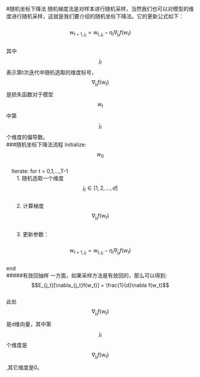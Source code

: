 #随机坐标下降法
随机梯度法是对样本进行随机采样，当然我们也可以对模型的维度进行随机采样，这就是我们要介绍的随机坐标下降法。它的更新公式如下：  
&emsp;&emsp;$$w_{t+1,j_t} = w_{t,j_t} - \eta_t \nabla_{j_t}f(w_t)$$  
其中$$j_t$$表示第t次迭代中随机选取的维度标号，$$\nabla_{j_t}f(w_t)$$是损失函数对于模型$$w_t$$中第$$j_t$$个维度的偏导数。  
###随机坐标下降法流程
Initialize: $$w_0$$  
&emsp;Iterate: for t = 0,1,...,T-1  
&emsp;&emsp;1. 随机选取一个维度$$j_t \in [1,2,...,d]$$  
&emsp;&emsp;2. 计算梯度$$\nabla_{j_t}f(w_t)$$  
&emsp;&emsp;3. 更新参数：  
&emsp;&emsp;&emsp;&emsp;$$w_{t+1,j_t} = w_{t,j_t} - \eta_t \nabla_{j_t}f(w_t)$$   
end  
#####有放回抽样
一方面，如果采样方法是有放回的，那么可以得到:
&emsp;&emsp;$$E_{j_t}[\nabla_{j_t}f(w_t)] = \frac{1}{d}\nabla f(w_t)$$   
此处$$\nabla_{j_t}f(w_t)$$是d维向量，其中第$$j_t$$个维度是$$\nabla_{j_t}f(w_t)$$,其它维度是0。  
